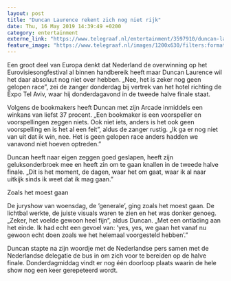 ```yaml
---
layout: post
title: "Duncan Laurence rekent zich nog niet rijk"
date: Thu, 16 May 2019 14:39:49 +0200
category: entertainment
externe_link: "https://www.telegraaf.nl/entertainment/3597910/duncan-laurence-rekent-zich-nog-niet-rijk"
feature_image: "https://www.telegraaf.nl/images/1200x630/filters:format(jpeg):quality(80)/cdn-kiosk-api.telegraaf.nl/bb611192-77d7-11e9-9657-0255c322e81b.jpg"
---
```


<p class="intro">Een groot deel van Europa denkt dat Nederland de overwinning op het Eurovisiesongfestival al binnen handbereik heeft maar Duncan Laurence wil het daar absoluut nog niet over hebben. „Nee, het is zeker nog geen gelopen race”, zei de zanger donderdag bij vertrek van het hotel richting de Expo Tel Aviv, waar hij donderdagavond in de tweede halve finale staat.</p> <p>Volgens de bookmakers heeft Duncan met zijn Arcade inmiddels een winkans van liefst 37 procent. „Een bookmaker is een voorspeller en voorspellingen zeggen niets. Ook niet iets, anders is het ook geen voorspelling en is het al een feit”, aldus de zanger rustig. „Ik ga er nog niet van uit dat ik win, nee. Het is geen gelopen race anders hadden we vanavond niet hoeven optreden.”</p><p>Duncan heeft naar eigen zeggen goed geslapen, heeft zijn geluksonderbroek mee en heeft zin om te gaan knallen in de tweede halve finale. „Dit is het moment, de dagen, waar het om gaat, waar ik al naar uitkijk sinds ik weet dat ik mag gaan.”</p><p>Zoals het moest gaan</p><p>De juryshow van woensdag, de ’generale’, ging zoals het moest gaan. De lichtbal werkte, de juiste visuals waren te zien en het was donker genoeg. „Zeker, het voelde gewoon heel fijn”, aldus Duncan. „Met een ontlading aan het einde. Ik had echt een gevoel van: ’yes, yes, we gaan het vanaf nu gewoon echt doen zoals we het helemaal voorgesteld hebben’.”</p><p>Duncan stapte na zijn woordje met de Nederlandse pers samen met de Nederlandse delegatie de bus in om zich voor te bereiden op de halve finale. Donderdagmiddag vindt er nog één doorloop plaats waarin de hele show nog een keer gerepeteerd wordt.</p>
